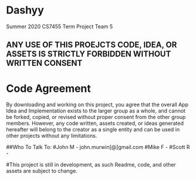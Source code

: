# Dashyy
Summer 2020 CS7455 Term Project
Team 5

## ANY USE OF THIS PROEJCTS CODE, IDEA, OR ASSETS IS STRICTLY FORBIDDEN WITHOUT WRITTEN CONSENT

# Code Agreement
By downloading and working on this project, you agree that the overall App Idea and Implementation exists to the larger group as a whole, and cannot be forked, copied, or revised without proper consent from the other group members. However, any code written, assets created, or ideas generated hereafter will belong to the creator as a single entity and can be used in other projects without any limitations. 

##Who To Talk To:
#John M - john.murwin[@]gmail.com
#Mike F - 
#Scott R - 



#This project is still in development, as such Readme, code, and other assets are subject to change. 
